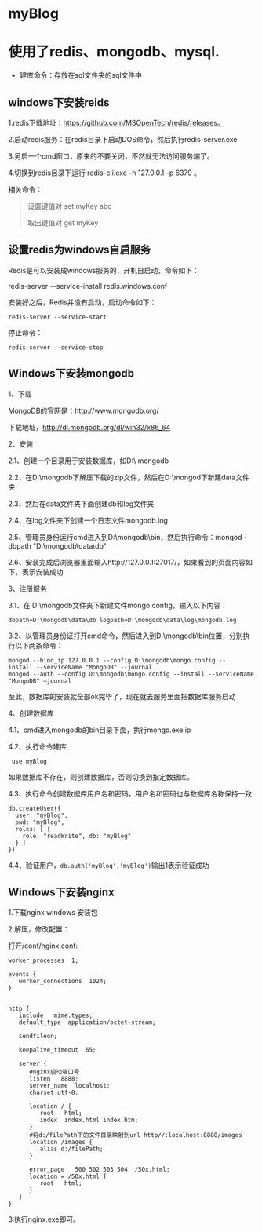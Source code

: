 # myBlog
# 使用了redis、mongodb、mysql. #

- 建库命令：存放在sql文件夹的sql文件中




## windows下安装reids ##
1.redis下载地址：https://github.com/MSOpenTech/redis/releases。

2.启动redis服务：在redis目录下启动DOS命令，然后执行redis-server.exe

3.另启一个cmd窗口，原来的不要关闭，不然就无法访问服务端了。

4.切换到redis目录下运行 redis-cli.exe -h 127.0.0.1 -p 6379 。

相关命令：

> 设置键值对 set myKey abc
> 
> 取出键值对 get myKey


## 设置redis为windows自启服务 ##

Redis是可以安装成windows服务的，开机自启动，命令如下：

redis-server --service-install redis.windows.conf

安装好之后，Redis并没有启动，启动命令如下：

    redis-server --service-start

停止命令：

    redis-server --service-stop

## Windows下安装mongodb ##

1、下载

MongoDB的官网是：http://www.mongodb.org/

下载地址，http://dl.mongodb.org/dl/win32/x86_64

2、安装

2.1、创建一个目录用于安装数据库，如D:\ mongodb

2.2、在D:\mongodb下解压下载的zip文件，然后在D:\mongod下新建data文件夹

2.3、然后在data文件夹下面创建db和log文件夹
  

2.4、在log文件夹下创建一个日志文件mongodb.log

2.5、管理员身份运行cmd进入到D:\mongodb\bin，然后执行命令：mongod -dbpath "D:\mongodb\data\db"

2.6、安装完成后浏览器里面输入http://127.0.0.1:27017/，如果看到的页面内容如下，表示安装成功

3、注册服务

3.1、在 D:\mongodb文件夹下新建文件mongo.config，输入以下内容：

    dbpath=D:\mongodb\data\db logpath=D:\mongodb\data\log\mongodb.log



3.2、以管理员身份证打开cmd命令，然后进入到D:\mongodb\bin位置，分别执行以下两条命令：

    mongod --bind_ip 127.0.0.1 --config D:\mongodb\mongo.config --install --serviceName "MongoDB" --journal
    mongod --auth --config D:\mongodb\mongo.config --install --serviceName "MongoDB" –journal
    

至此，数据库的安装就全部ok完毕了，现在就去服务里面把数据库服务启动


4、创建数据库

4.1、cmd进入mongodb的bin目录下面，执行mongo.exe ip

4.2、执行命令建库

   ` use myBlog`

如果数据库不存在，则创建数据库，否则切换到指定数据库。

4.3、执行命令创建数据库用户名和密码，用户名和密码也与数据库名称保持一致

    db.createUser({
      user: "myBlog", 
      pwd: "myBlog", 
      roles: [ { 
        role: "readWrite", db: "myBlog" 
      } ] 
    })

4.4、验证用户，`db.auth('myBlog','myBlog')`输出1表示验证成功


## Windows下安装nginx ##
1.下载nginx windows 安装包

2.解压，修改配置：

打开/conf/nginx.conf:

    worker_processes  1;
    
    events {
       worker_connections  1024;
    }
    
    
    http {
       include   mime.types;
       default_type  application/octet-stream;
    
       sendfileon;
    
       keepalive_timeout  65;
    
       server {
          #nginx启动端口号
          listen   8888;
          server_name  localhost;
    	  charset utf-8;

          location / {
             root   html;
             index  index.html index.htm;
          }
          #将d:/filePath下的文件目录映射到url http//:localhost:8888/images
          location /images {
             alias d:/filePath;
          }
    
          error_page   500 502 503 504  /50x.html;
          location = /50x.html {
             root   html;
          }
       }
    }
    
3.执行nginx.exe即可。